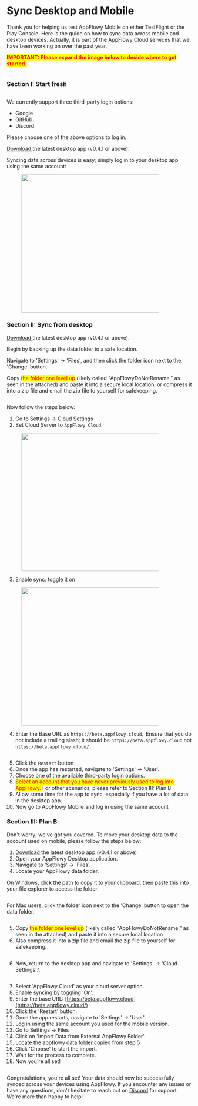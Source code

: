 # Sync Desktop and Mobile

Thank you for helping us test AppFlowy Mobile on either TestFlight or the Play Console. Here is the guide on how to sync data across mobile and desktop devices. Actually, it is part of the AppFlowy Cloud services that we have been working on over the past year.



<mark style="color:red;">**IMPORTANT: Please expand the image below to decide where to get started.**</mark>

<figure><img src="../.gitbook/assets/Decision Tree - Frame 1.jpg" alt=""><figcaption></figcaption></figure>

### Section I: Start fresh

<figure><img src="../.gitbook/assets/IMG_8709 1.png" alt=""><figcaption></figcaption></figure>

We currently support three third-party login options:

* Google
* GitHub
* Discord

Please choose one of the above options to log in.&#x20;

[Download ](https://github.com/AppFlowy-IO/AppFlowy/releases)the latest desktop app (v0.4.1 or above).

Syncing data across devices is easy; simply log in to your desktop app using the same account:

<figure><img src="../.gitbook/assets/image (51).png" alt="" width="375"><figcaption></figcaption></figure>



### Section II: Sync from desktop

[Download ](https://github.com/AppFlowy-IO/AppFlowy/releases)the latest desktop app (v0.4.1 or above).

Begin by backing up the data folder to a safe location.&#x20;

Navigate to 'Settings' -> 'Files', and then click the folder icon next to the 'Change' button.&#x20;

Copy <mark style="color:red;">the folder one level up</mark> (likely called "AppFlowyDoNotRename," as seen in the attached) and paste it into a secure local location, or compress it into a zip file and email the zip file to yourself for safekeeping.

<figure><img src="../.gitbook/assets/Group 1.png" alt=""><figcaption></figcaption></figure>

Now follow the steps below:

1. Go to Settings -> Cloud Settings
2. Set Cloud Server to `AppFlowy Cloud`

<figure><img src="../.gitbook/assets/image (48).png" alt="" width="375"><figcaption></figcaption></figure>

3. Enable sync: toggle it on

<figure><img src="../.gitbook/assets/image (49).png" alt="" width="375"><figcaption></figcaption></figure>

4. Enter the Base URL as `https://beta.appflowy.cloud`_**`.`**_ Ensure that you do not include a trailing slash; it should be `https://beta.appflowy.cloud` not `https://beta.appflowy.cloud/.`

<figure><img src="../.gitbook/assets/image (50).png" alt=""><figcaption></figcaption></figure>

5. Click the `Restart` button
6. Once the app has restarted, navigate to 'Settings' -> 'User'.
7. Choose one of the available third-party login options.
8. <mark style="color:red;">Select an account that you have never previously used to log into AppFlowy.</mark> For other scenarios, please refer to Section III: Plan B
9. Allow some time for the app to sync, especially if you have a lot of data in the desktop app.
10. Now go to AppFlowy Mobile and log in using the same account



### Section III: Plan B

Don't worry; we've got you covered. To move your desktop data to the account used on mobile, please follow the steps below:

1. [Download ](https://github.com/AppFlowy-IO/AppFlowy/releases)the latest desktop app (v0.4.1 or above)
2. Open your AppFlowy Desktop application.
3. Navigate to 'Settings' -> 'Files'.
4. Locate your AppFlowy data folder.

On Windows, click the path to copy it to your clipboard, then paste this into your file explorer to access the folder.

<figure><img src="../.gitbook/assets/image (54).png" alt=""><figcaption></figcaption></figure>

For Mac users, click the folder icon next to the 'Change' button to open the data folder.

<figure><img src="../.gitbook/assets/image (55).png" alt=""><figcaption></figcaption></figure>

5. Copy <mark style="color:red;">the folder one level up</mark> (likely called "AppFlowyDoNotRename," as seen in the attached) and paste it into a secure local location
6. Also compress it into a zip file and email the zip file to yourself for safekeeping.&#x20;

<figure><img src="../.gitbook/assets/Group 1 (1).png" alt=""><figcaption></figcaption></figure>

6. Now, return to the desktop app and navigate to 'Settings' -> 'Cloud Settings':\


<figure><img src="../.gitbook/assets/image (56).png" alt=""><figcaption></figcaption></figure>



7. Select 'AppFlowy Cloud' as your cloud server option.
8. Enable syncing by toggling 'On'.
9. Enter the base URL: [https://beta.appflowy.cloud](https://beta.appflowy.cloud/)
10. Click the 'Restart' button.
11. Once the app restarts, navigate to 'Settings' -> 'User'.
12. Log in using the same account you used for the mobile version.
13. Go to Settings -> Files
14. Click on 'Import Data from External AppFlowy Folder'.
15. Locate the appflowy data folder copied from step 5
16. Click 'Choose' to start the import.
17. Wait for the process to complete.
18. Now you're all set!

<figure><img src="../.gitbook/assets/image (59).png" alt=""><figcaption></figcaption></figure>

Congratulations, you're all set! Your data should now be successfully synced across your devices using AppFlowy. If you encounter any issues or have any questions, don't hesitate to reach out on [Discord](https://discord.gg/9Q2xaN37tV) for support. We're more than happy to help!
